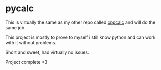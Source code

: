 # pycalc
This is virtually the same as my other repo called [cppcalc](https://github.com/lilHummingbird/cppcalc) and will do the same job.

This project is mostly to prove to myself i still know python and can work with it without problems.

Short and sweet, had virtually no issues.

Project complete <3
